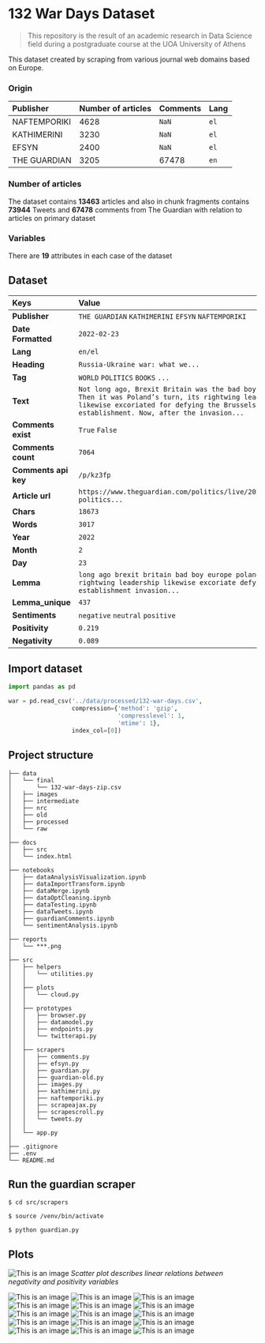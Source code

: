# 132 War Days Dataset
> This repository is the result of an academic research in Data Science field during a postgraduate course at the UOA University of Athens

This dataset created by scraping from various journal web domains based on Europe.  
### Origin
| Publisher    | Number of articles | Comments | Lang |
|:-------------|:-------------------|----------|------|
| NAFTEMPORIKI | 4628               | `NaN`    | `el` |
| KATHIMERINI  | 3230               | `NaN`    | `el` |
| EFSYN        | 2400               | `NaN`    | `el` |
| THE GUARDIAN | 3205               | 67478    | `en` |

### Number of articles
The dataset contains **13463** articles and also in chunk fragments contains **73944** Tweets and **67478** comments from The Guardian with relation to articles on primary dataset
### Variables
There are **19** attributes in each case of the dataset
## Dataset

| Keys                 | Value                                                                                                                                                                                                | Dtype            |
|:---------------------|:-----------------------------------------------------------------------------------------------------------------------------------------------------------------------------------------------------|------------------|
| **Publisher**        | `THE GUARDIAN` `KATHIMERINI` `EFSYN` `NAFTEMPORIKI`                                                                                                                                                  | _category_       |
| **Date Formatted**   | `2022-02-23`                                                                                                                                                                                         | _datetime64[ns]_ |
| **Lang**             | `en/el`                                                                                                                                                                                              | _category_       |
| **Heading**          | `Russia-Ukraine war: what we...`                                                                                                                                                                     | _string_         |
| **Tag**              | `WORLD` `POLITICS` `BOOKS` `...`                                                                                                                                                                     | _category_       |
| **Text**             | `Not long ago, Brexit Britain was the bad boy of Europe. Then it was Poland’s turn, its rightwing leadership likewise excoriated for defying the Brussels establishment. Now, after the invasion...` | _string_         |
| **Comments exist**   | `True` `False`                                                                                                                                                                                       | _bool_           |
| **Comments count**   | `7064`                                                                                                                                                                                               | _int32_          |
| **Comments api key** | `/p/kz3fp`                                                                                                                                                                                           | _string_         |
| **Article url**      | `https://www.theguardian.com/politics/live/2022/feb/23/uk-politics...`                                                                                                                               | _string_         |
| **Chars**            | `18673`                                                                                                                                                                                              | _int64_          |
| **Words**            | `3017`                                                                                                                                                                                               | _int64_          |
| **Year**             | `2022`                                                                                                                                                                                               | _int16_          |
| **Month**            | `2`                                                                                                                                                                                                  | _int8_           |
| **Day**              | `23`                                                                                                                                                                                                 | _int8_           |
| **Lemma**            | `long ago brexit britain bad boy europe poland turn rightwing leadership likewise excoriate defy brussels establishment invasion...`                                                                 | _string_         |
| **Lemma_unique**     | `437`                                                                                                                                                                                                | _int64_          |
| **Sentiments**       | `negative` `neutral` `positive`                                                                                                                                                                      | _category_       |
| **Positivity**       | `0.219`                                                                                                                                                                                              | _int64_          |
| **Negativity**       | `0.089`                                                                                                                                                                                              | _int64_          |

## Import dataset
```python
import pandas as pd

war = pd.read_csv('../data/processed/132-war-days.csv',
                  compression={'method': 'gzip',
                               'compresslevel': 1,
                               'mtime': 1},
                  index_col=[0])
```
## Project structure
````
├── data
│   └── final 
│       └── 132-war-days-zip.csv
│   ├── images
│   ├── intermediate
│   ├── nrc
│   ├── old
│   ├── processed
│   └── raw
│
├── docs
│   ├── src 
│   └── index.html
│   
├── notebooks
│   ├── dataAnalysisVisualization.ipynb
│   ├── dataImportTransform.ipynb
│   ├── dataMerge.ipynb
│   ├── dataOptCleaning.ipynb
│   ├── dataTesting.ipynb
│   ├── dataTweets.ipynb
│   ├── guardianComments.ipynb
│   └── sentimentAnalysis.ipynb
│
├── reports
│   └── ***.png
│   
├── src
│   ├── helpers
│   │   └── utilities.py
│   │ 
│   ├── plots
│   │   └── cloud.py
│   │  
│   ├── prototypes
│   │   ├── browser.py 
│   │   ├── datamodel.py 
│   │   ├── endpoints.py 
│   │   └── twitterapi.py
│   │ 
│   ├── scrapers
│   │   ├── comments.py 
│   │   ├── efsyn.py 
│   │   ├── guardian.py 
│   │   ├── guardian-old.py 
│   │   ├── images.py 
│   │   ├── kathimerini.py 
│   │   ├── naftemporiki.py 
│   │   ├── scrapeajax.py 
│   │   ├── scrapescroll.py 
│   │   └── tweets.py
│   │                    
│   └── app.py 
│             
├── .gitignore
├── .env
└── README.md
````

## Run the guardian scraper
````shell
$ cd src/scrapers
````
````shell
$ source /venv/bin/activate
````
````shell
$ python guardian.py
````
## Plots
![This is an image](reports/26-linear-relations.png)
_Scatter plot describes linear relations between negativity and positivity variables_

![This is an image](reports/4-1-dist-sentiment-publisher.png)
![This is an image](reports/4-2-dist-sentiment-sentiment.png)
![This is an image](reports/5-relplot-efsyn.png)
![This is an image](reports/6-relplot-guardian.png)
![This is an image](reports/7-relplot-kathimerini.png)
![This is an image](reports/8-naftemporiki.png)
![This is an image](reports/9-catplot-facetgrid-sentiments.png)
![This is an image](reports/10-bar-publisher.png)
![This is an image](reports/11-bar-sentiment.png)
![This is an image](reports/15-dist-bar-publisher.png)
![This is an image](reports/16-dist-bar-sentiments.png)
![This is an image](reports/17-dist-reverse.png)
![This is an image](reports/18-nlp-en.png)
![This is an image](reports/20-nlp.png)
![This is an image](reports/25-heatmap-correlations.png)



